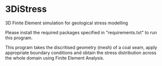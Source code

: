 # 3DiStress
3D Finite Element simulation for geological stress modelling

Please install the required packages specified in "requirements.txt" to run this program.

This program takes the discritised geometry (mesh) of a coal seam, apply appropriate boundary conditions and obtain the stress distribution across the whole domain using Finite Element Analysis.
